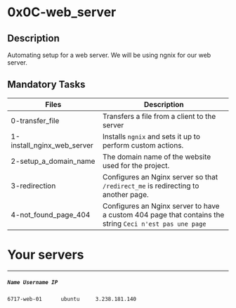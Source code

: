 # 0x0C-web_server

## Description

Automating setup for a web server. We will be using ngnix for our web server.

## Mandatory Tasks

| Files | Description |
| ----- | ----------- |
| 0-transfer_file | Transfers a file from a client to the server |
| 1-install_nginx_web_server | Installs `ngnix` and sets it up to perform custom actions. |
| 2-setup_a_domain_name | The domain name of the website used for the project. |
| 3-redirection | Configures an Nginx server so that `/redirect_me` is redirecting to another page. |
| 4-not_found_page_404 | Configures an Nginx server to have a custom 404 page that contains the string `Ceci n'est pas une page` |

# Your servers
---
##### `Name Username IP`

```sh
6717-web-01	     ubuntu	    3.238.181.140
```

